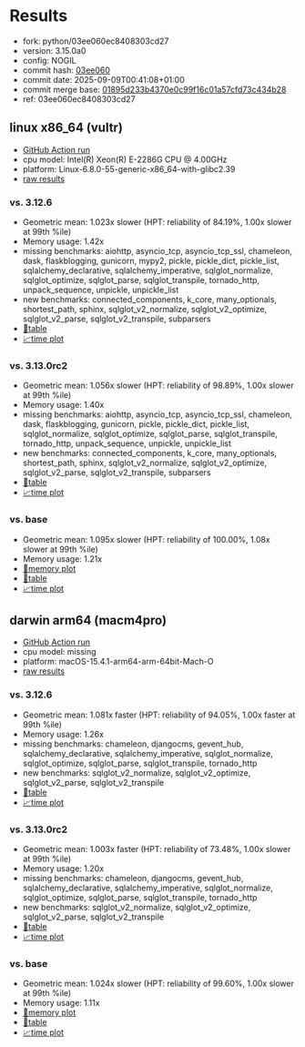 # Results

- fork: python/03ee060ec8408303cd27
- version: 3.15.0a0
- config: NOGIL
- commit hash: [03ee060](https://github.com/python/cpython/commit/03ee060)
- commit date: 2025-09-09T00:41:08+01:00
- commit merge base: [01895d233b4370e0c99f16c01a57cfd73c434b28](https://github.com/python/cpython/commit/01895d233b4370e0c99f16c01a57cfd73c434b28)
- ref: 03ee060ec8408303cd27

## linux x86_64 (vultr)

- [GitHub Action run](https://github.com/facebookexperimental/free-threading-benchmarking/actions/runs/17567897796)
- cpu model: Intel(R) Xeon(R) E-2286G CPU @ 4.00GHz
- platform: Linux-6.8.0-55-generic-x86_64-with-glibc2.39
- [raw results](bm-20250909-vultr-x86_64-python-03ee060ec8408303cd27-3.15.0a0-03ee060.json)

### vs. 3.12.6

- Geometric mean: 1.023x slower (HPT: reliability of 84.19%, 1.00x slower at 99th %ile)
- Memory usage: 1.42x
- missing benchmarks: aiohttp, asyncio_tcp, asyncio_tcp_ssl, chameleon, dask, flaskblogging, gunicorn, mypy2, pickle, pickle_dict, pickle_list, sqlalchemy_declarative, sqlalchemy_imperative, sqlglot_normalize, sqlglot_optimize, sqlglot_parse, sqlglot_transpile, tornado_http, unpack_sequence, unpickle, unpickle_list
- new benchmarks: connected_components, k_core, many_optionals, shortest_path, sphinx, sqlglot_v2_normalize, sqlglot_v2_optimize, sqlglot_v2_parse, sqlglot_v2_transpile, subparsers
- [📄table](bm-20250909-vultr-x86_64-python-03ee060ec8408303cd27-3.15.0a0-03ee060-vs-3.12.6.md)
- [📈time plot](bm-20250909-vultr-x86_64-python-03ee060ec8408303cd27-3.15.0a0-03ee060-vs-3.12.6.svg)

### vs. 3.13.0rc2

- Geometric mean: 1.056x slower (HPT: reliability of 98.89%, 1.00x slower at 99th %ile)
- Memory usage: 1.40x
- missing benchmarks: aiohttp, asyncio_tcp, asyncio_tcp_ssl, chameleon, dask, flaskblogging, gunicorn, pickle, pickle_dict, pickle_list, sqlglot_normalize, sqlglot_optimize, sqlglot_parse, sqlglot_transpile, tornado_http, unpack_sequence, unpickle, unpickle_list
- new benchmarks: connected_components, k_core, many_optionals, shortest_path, sphinx, sqlglot_v2_normalize, sqlglot_v2_optimize, sqlglot_v2_parse, sqlglot_v2_transpile, subparsers
- [📄table](bm-20250909-vultr-x86_64-python-03ee060ec8408303cd27-3.15.0a0-03ee060-vs-3.13.0rc2.md)
- [📈time plot](bm-20250909-vultr-x86_64-python-03ee060ec8408303cd27-3.15.0a0-03ee060-vs-3.13.0rc2.svg)

### vs. base

- Geometric mean: 1.095x slower (HPT: reliability of 100.00%, 1.08x slower at 99th %ile)
- Memory usage: 1.21x
- [🧠memory plot](bm-20250909-vultr-x86_64-python-03ee060ec8408303cd27-3.15.0a0-03ee060-vs-base-mem.svg)
- [📄table](bm-20250909-vultr-x86_64-python-03ee060ec8408303cd27-3.15.0a0-03ee060-vs-base.md)
- [📈time plot](bm-20250909-vultr-x86_64-python-03ee060ec8408303cd27-3.15.0a0-03ee060-vs-base.svg)

## darwin arm64 (macm4pro)

- [GitHub Action run](https://github.com/facebookexperimental/free-threading-benchmarking/actions/runs/17567897796)
- cpu model: missing
- platform: macOS-15.4.1-arm64-arm-64bit-Mach-O
- [raw results](bm-20250909-macm4pro-arm64-python-03ee060ec8408303cd27-3.15.0a0-03ee060.json)

### vs. 3.12.6

- Geometric mean: 1.081x faster (HPT: reliability of 94.05%, 1.00x faster at 99th %ile)
- Memory usage: 1.26x
- missing benchmarks: chameleon, djangocms, gevent_hub, sqlalchemy_declarative, sqlalchemy_imperative, sqlglot_normalize, sqlglot_optimize, sqlglot_parse, sqlglot_transpile, tornado_http
- new benchmarks: sqlglot_v2_normalize, sqlglot_v2_optimize, sqlglot_v2_parse, sqlglot_v2_transpile
- [📄table](bm-20250909-macm4pro-arm64-python-03ee060ec8408303cd27-3.15.0a0-03ee060-vs-3.12.6.md)
- [📈time plot](bm-20250909-macm4pro-arm64-python-03ee060ec8408303cd27-3.15.0a0-03ee060-vs-3.12.6.svg)

### vs. 3.13.0rc2

- Geometric mean: 1.003x faster (HPT: reliability of 73.48%, 1.00x slower at 99th %ile)
- Memory usage: 1.20x
- missing benchmarks: chameleon, djangocms, gevent_hub, sqlalchemy_declarative, sqlalchemy_imperative, sqlglot_normalize, sqlglot_optimize, sqlglot_parse, sqlglot_transpile, tornado_http
- new benchmarks: sqlglot_v2_normalize, sqlglot_v2_optimize, sqlglot_v2_parse, sqlglot_v2_transpile
- [📄table](bm-20250909-macm4pro-arm64-python-03ee060ec8408303cd27-3.15.0a0-03ee060-vs-3.13.0rc2.md)
- [📈time plot](bm-20250909-macm4pro-arm64-python-03ee060ec8408303cd27-3.15.0a0-03ee060-vs-3.13.0rc2.svg)

### vs. base

- Geometric mean: 1.024x slower (HPT: reliability of 99.60%, 1.00x slower at 99th %ile)
- Memory usage: 1.11x
- [🧠memory plot](bm-20250909-macm4pro-arm64-python-03ee060ec8408303cd27-3.15.0a0-03ee060-vs-base-mem.svg)
- [📄table](bm-20250909-macm4pro-arm64-python-03ee060ec8408303cd27-3.15.0a0-03ee060-vs-base.md)
- [📈time plot](bm-20250909-macm4pro-arm64-python-03ee060ec8408303cd27-3.15.0a0-03ee060-vs-base.svg)

